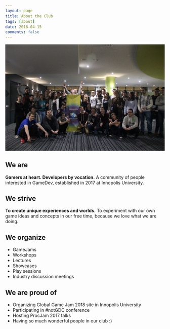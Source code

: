 ```yaml
---
layout: page
title: About the Club
tags: [about]
date: 2018-04-15
comments: false
---
```


![Global Game Jam 2018](/assets/img/global_game_jam_2018.jpg "Global Game Jam 2018")

We are
---------------

**Gamers at heart. Developers by vocation.**
A community of people interested in GameDev, established in 2017 at Innopolis University.

We strive
---------------

**To create unique experiences and worlds.**
To experiment with our own game ideas and concepts in our free time, because we love what we are doing.

We organize
---------------

- GameJams
- Workshops
- Lectures
- Showcases
- Play sessions
- Industry discussion meetings

We are proud of
---------------

- Organizing Global Game Jam 2018 site in Innopolis University
- Participating in #notGDC conference
- Hosting ProcJam 2017 talks
- Having so much wonderful people in our club :) 